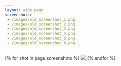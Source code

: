 ```yaml
---
layout: wide_page
screenshots: 
 - /images/old_screenshot_1.png
 - /images/old_screenshot_2.png
 - /images/old_screenshot_3.png
 - /images/old_screenshot_4.png
 - /images/old_screenshot_5.png
 - /images/old_screenshot_6.png
---
```

{% for shot in page.screenshots %}
<a href="{{shot}}">
  <img src="{{shot}}"/>
</a>
{% endfor %}


